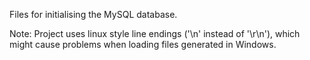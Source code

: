 Files for initialising the MySQL database.

Note: Project uses linux style line endings ('\n' instead of '\r\n'), which might cause problems when loading files generated in Windows.
